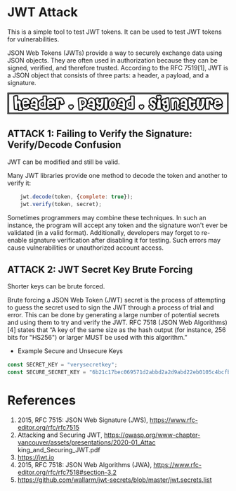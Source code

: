 # JWT Attack

This is a simple tool to test JWT tokens. It can be used to test JWT tokens for vulnerabilities.

JSON Web Tokens (JWTs) provide a way to securely exchange data using JSON objects. They are often used in authorization because they can be signed, verified, and therefore trusted. According to the RFC 7519[1], JWT is a JSON object that consists of three parts: a header, a payload, and a signature.

![JWT](images/jwt_format.webp)

## ATTACK 1: Failing to Verify the Signature: Verify/Decode Confusion
JWT can be modified and still be valid.

Many JWT libraries provide one method to decode the token and another to verify it:
    
```javascript 
    jwt.decode(token, {complete: true});
    jwt.verify(token, secret);
```

Sometimes programmers may combine these techniques. In such an instance, the program will accept any token and the signature won't ever be validated (in a valid format). Additionally, developers may forget to re-enable signature verification after disabling it for testing. Such errors may cause vulnerabilities or unauthorized account access.

## ATTACK 2: JWT Secret Key Brute Forcing
Shorter keys can be brute forced.

Brute forcing a JSON Web Token (JWT) secret is the process of attempting to guess the secret used to sign the JWT through a process of trial and error. This can be done by generating a large number of potential secrets and using them to try and verify the JWT.
RFC 7518 (JSON Web Algorithms)[4] states that “A key of the same size as the hash output (for instance, 256 bits for "HS256") or larger MUST be used with this algorithm.”

*  Example Secure and Unsecure Keys
```javascript
const SECRET_KEY = "verysecretkey";
const SECURE_SECRET_KEY = "6b21c17bec069571d2abbd2a2d9abd22eb0105c4bcfb2393b93cfc217b5160ef"; // sha256 hash of "y0ucann0tcrackth1spassw0rd"
```


# References

1. 2015, RFC 7515: JSON Web Signature (JWS),
https://www.rfc-editor.org/rfc/rfc7515
2. Attacking and Securing JWT,
https://owasp.org/www-chapter-vancouver/assets/presentations/2020-01_Attac
king_and_Securing_JWT.pdf
3. https://jwt.io
4. 2015, RFC 7518: JSON Web Algorithms (JWA),
https://www.rfc-editor.org/rfc/rfc7518#section-3.2
5. https://github.com/wallarm/jwt-secrets/blob/master/jwt.secrets.list
